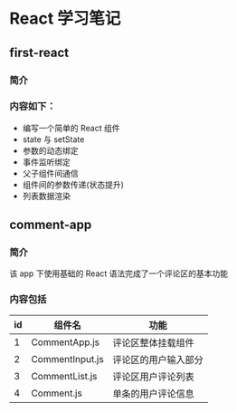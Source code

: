 # React 学习笔记

## first-react

### 简介

### 内容如下：

- 编写一个简单的 React 组件
- state 与 setState
- 参数的动态绑定
- 事件监听绑定
- 父子组件间通信
- 组件间的参数传递(状态提升)
- 列表数据渲染

## comment-app

### 简介

该 app 下使用基础的 React 语法完成了一个评论区的基本功能

### 内容包括

|id|组件名|功能|
-|-|-
|1|CommentApp.js|评论区整体挂载组件|
|2|CommentInput.js|评论区的用户输入部分|
|3|CommentList.js|评论区用户评论列表|
|4|Comment.js|单条的用户评论信息|


